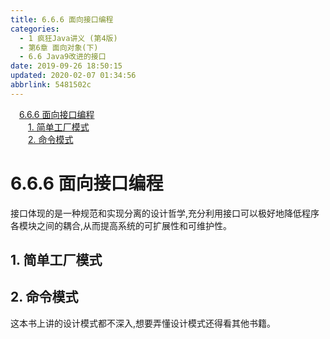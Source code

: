 ```yaml
---
title: 6.6.6 面向接口编程
categories: 
  - 1 疯狂Java讲义 (第4版)
  - 第6章 面向对象(下)
  - 6.6 Java9改进的接口
date: 2019-09-26 18:50:15
updated: 2020-02-07 01:34:56
abbrlink: 5481502c
---
```

<div id='my_toc'><a href="/JavaReadingNotes/5481502c/#6-6-6-面向接口编程" class="header_1">6.6.6 面向接口编程</a>&nbsp;<br><a href="/JavaReadingNotes/5481502c/#1-简单工厂模式" class="header_2">1. 简单工厂模式</a>&nbsp;<br><a href="/JavaReadingNotes/5481502c/#2-命令模式" class="header_2">2. 命令模式</a>&nbsp;<br></div>
<style>.header_1{margin-left: 1em;}.header_2{margin-left: 2em;}.header_3{margin-left: 3em;}.header_4{margin-left: 4em;}.header_5{margin-left: 5em;}.header_6{margin-left: 6em;}</style>
<!--more-->
<script>if (navigator.platform.search('arm')==-1){document.getElementById('my_toc').style.display = 'none';}var e,p = document.getElementsByTagName('p');while (p.length>0) {e = p[0];e.parentElement.removeChild(e);}</script>

<!--end-->
<!--SSTStart-->
# 6.6.6 面向接口编程 #
接口体现的是一种规范和实现分离的设计哲学,充分利用接口可以极好地降低程序各模块之间的耦合,从而提高系统的可扩展性和可维护性。
## 1. 简单工厂模式 ##
## 2. 命令模式 ##
这本书上讲的设计模式都不深入,想要弄懂设计模式还得看其他书籍。
<!--SSTStop-->

